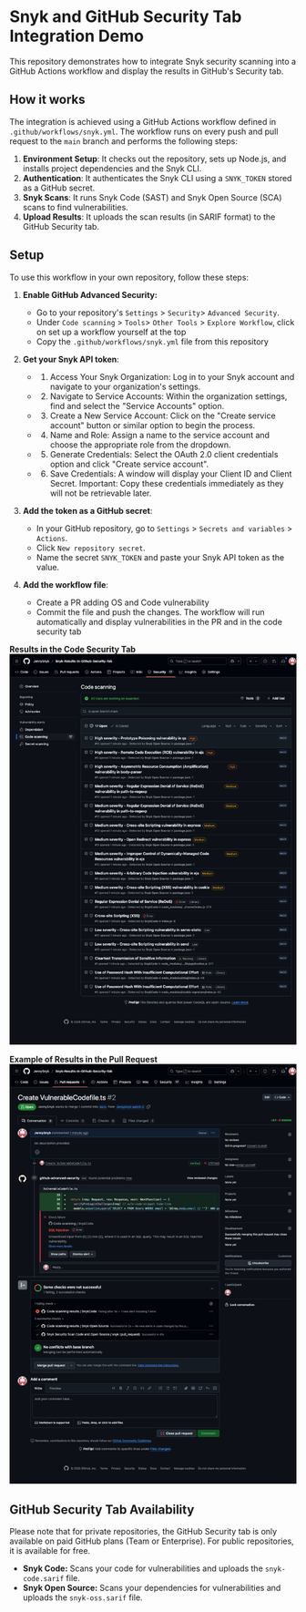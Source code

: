 # Snyk and GitHub Security Tab Integration Demo

This repository demonstrates how to integrate Snyk security scanning into a GitHub Actions workflow and display the results in GitHub's Security tab.

## How it works

The integration is achieved using a GitHub Actions workflow defined in `.github/workflows/snyk.yml`. The workflow runs on every push and pull request to the `main` branch and performs the following steps:

1.  **Environment Setup**: It checks out the repository, sets up Node.js, and installs project dependencies and the Snyk CLI.
2.  **Authentication**: It authenticates the Snyk CLI using a `SNYK_TOKEN` stored as a GitHub secret.
3.  **Snyk Scans**: It runs Snyk Code (SAST) and Snyk Open Source (SCA) scans to find vulnerabilities.
4.  **Upload Results**: It uploads the scan results (in SARIF format) to the GitHub Security tab.

## Setup

To use this workflow in your own repository, follow these steps:

1.  **Enable GitHub Advanced Security:**
    *   Go to your repository's `Settings` > `Security`> `Advanced Security`.
    *   Under `Code scanning` > `Tools`> `Other Tools` > `Explore Workflow`, click on set up a workflow yourself at the top
    *   Copy the `.github/workflows/snyk.yml` file from this repository

2.  **Get your Snyk API token**:
    *   1. Access Your Snyk Organization: Log in to your Snyk account and navigate to your organization's settings. 
    *   2. Navigate to Service Accounts: Within the organization settings, find and select the "Service Accounts" option. 
    *   3. Create a New Service Account: Click on the "Create service account" button or similar option to begin the process. 
    *   4. Name and Role: Assign a name to the service account and choose the appropriate role from the dropdown. 
    *   5. Generate Credentials: Select the OAuth 2.0 client credentials option and click "Create service account". 
    *   6. Save Credentials: A window will display your Client ID and Client Secret. Important: Copy these credentials immediately as they will not be retrievable later. 

3.  **Add the token as a GitHub secret**:
    *   In your GitHub repository, go to `Settings` > `Secrets and variables` > `Actions`.
    *   Click `New repository secret`.
    *   Name the secret `SNYK_TOKEN` and paste your Snyk API token as the value.

4.  **Add the workflow file**:
    *   Create a PR adding OS and Code vulnerability 
    *   Commit the file and push the changes. The workflow will run automatically and display vulnerabilities in the PR and in the code security tab

**Results in the Code Security Tab**
![Results in the Code Security Tab](https://github.com/JennySnyk/Snyk-Results-in-Github-Security-Tab/blob/main/Images/github.com_JennySnyk_Snyk-Results-in-Github-Security-Tab_security.png)

**Example of Results in the Pull Request**
![Example of Results in the Pull Request](https://github.com/JennySnyk/Snyk-Results-in-Github-Security-Tab/blob/main/Images/github.com_JennySnyk_Snyk-Results-in-Github-Security-Tab_pull_2.png)

## GitHub Security Tab Availability

Please note that for private repositories, the GitHub Security tab is only available on paid GitHub plans (Team or Enterprise). For public repositories, it is available for free.

*   **Snyk Code:** Scans your code for vulnerabilities and uploads the `snyk-code.sarif` file.
*   **Snyk Open Source:** Scans your dependencies for vulnerabilities and uploads the `snyk-oss.sarif` file.
